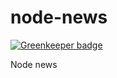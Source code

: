 node-news
=========

[![Greenkeeper badge](https://badges.greenkeeper.io/leizongmin/node-news.svg)](https://greenkeeper.io/)

Node news